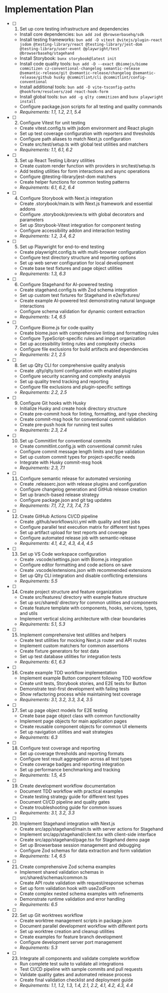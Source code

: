 # Implementation Plan

- [ ] 1. Set up core testing infrastructure and dependencies
  - Install core dependencies: `bun add zod @browserbasehq/sdk`
  - Install testing frameworks: `bun add -D vitest @vitejs/plugin-react jsdom @testing-library/react @testing-library/jest-dom @testing-library/user-event @playwright/test @browserbasehq/stagehand`
  - Install Storybook: `bunx storybook@latest init`
  - Install code quality tools: `bun add -D --exact @biomejs/biome commitizen cz-conventional-changelog semantic-release @semantic-release/git @semantic-release/changelog @semantic-release/github husky @commitlint/cli @commitlint/config-conventional`
  - Install additional tools: `bun add -D vite-tsconfig-paths @hookform/resolvers/zod react-hook-form`
  - Install global tools: `bun add -g qlty commitizen` and `bunx playwright install`
  - Configure package.json scripts for all testing and quality commands
  - _Requirements: 1.1, 1.2, 2.1, 5.4_

- [ ] 2. Configure Vitest for unit testing
  - Create vitest.config.ts with jsdom environment and React plugin
  - Set up test coverage configuration with reporters and thresholds
  - Configure path aliases to match Next.js configuration
  - Create src/test/setup.ts with global test utilities and matchers
  - _Requirements: 1.1, 6.1, 6.2_

- [ ] 3. Set up React Testing Library utilities
  - Create custom render function with providers in src/test/setup.ts
  - Add testing utilities for form interactions and async operations
  - Configure @testing-library/jest-dom matchers
  - Create helper functions for common testing patterns
  - _Requirements: 6.1, 6.2, 6.4_

- [ ] 4. Configure Storybook with Next.js integration
  - Create .storybook/main.ts with Next.js framework and essential addons
  - Configure .storybook/preview.ts with global decorators and parameters
  - Set up Storybook-Vitest integration for component testing
  - Configure accessibility addon and interaction testing
  - _Requirements: 1.2, 3.4, 6.2_

- [ ] 5. Set up Playwright for end-to-end testing
  - Create playwright.config.ts with multi-browser configuration
  - Configure test directory structure and reporting options
  - Set up web server configuration for local development
  - Create base test fixtures and page object utilities
  - _Requirements: 1.3, 6.3_

- [ ] 6. Configure Stagehand for AI-powered testing
  - Create stagehand.config.ts with Zod schema integration
  - Set up custom test fixtures for Stagehand in e2e/fixtures/
  - Create example AI-powered test demonstrating natural language interactions
  - Configure schema validation for dynamic content extraction
  - _Requirements: 1.4, 6.5_

- [ ] 7. Configure Biome.js for code quality
  - Create biome.json with comprehensive linting and formatting rules
  - Configure TypeScript-specific rules and import organization
  - Set up accessibility linting rules and complexity checks
  - Configure file exclusions for build artifacts and dependencies
  - _Requirements: 2.1, 2.5_

- [ ] 8. Set up Qlty CLI for comprehensive quality analysis
  - Create .qlty/qlty.toml configuration with enabled plugins
  - Configure security scanning and complexity analysis
  - Set up quality trend tracking and reporting
  - Configure file exclusions and plugin-specific settings
  - _Requirements: 2.2, 2.5_

- [ ] 9. Configure Git hooks with Husky
  - Initialize Husky and create hook directory structure
  - Create pre-commit hook for linting, formatting, and type checking
  - Create commit-msg hook for conventional commit validation
  - Create pre-push hook for running test suites
  - _Requirements: 2.3, 2.4_

- [ ] 10. Set up Commitlint for conventional commits
  - Create commitlint.config.js with conventional commit rules
  - Configure commit message length limits and type validation
  - Set up custom commit types for project-specific needs
  - Integrate with Husky commit-msg hook
  - _Requirements: 2.3, 7.1_

- [ ] 11. Configure semantic release for automated versioning
  - Create .releaserc.json with release plugins and configuration
  - Configure changelog generation and GitHub release creation
  - Set up branch-based release strategy
  - Configure package.json and git tag updates
  - _Requirements: 7.1, 7.2, 7.3, 7.4, 7.5_

- [ ] 12. Create GitHub Actions CI/CD pipeline
  - Create .github/workflows/ci.yml with quality and test jobs
  - Configure parallel test execution matrix for different test types
  - Set up artifact upload for test reports and coverage
  - Configure automated release job with semantic-release
  - _Requirements: 4.1, 4.2, 4.3, 4.4, 4.5_

- [ ] 13. Set up VS Code workspace configuration
  - Create .vscode/settings.json with Biome.js integration
  - Configure editor formatting and code actions on save
  - Create .vscode/extensions.json with recommended extensions
  - Set up Qlty CLI integration and disable conflicting extensions
  - _Requirements: 5.5_

- [ ] 14. Create project structure and feature organization
  - Create src/features/ directory with example feature structure
  - Set up src/shared/ directory for common utilities and components
  - Create feature template with components, hooks, services, types, and utils
  - Implement vertical slicing architecture with clear boundaries
  - _Requirements: 5.1, 5.3_

- [ ] 15. Implement comprehensive test utilities and helpers
  - Create test utilities for mocking Next.js router and API routes
  - Implement custom matchers for common assertions
  - Create fixture generators for test data
  - Set up test database utilities for integration tests
  - _Requirements: 6.1, 6.3_

- [ ] 16. Create example TDD workflow implementation
  - Implement example Button component following TDD workflow
  - Create unit tests, Storybook stories, and E2E tests for Button
  - Demonstrate test-first development with failing tests
  - Show refactoring process while maintaining test coverage
  - _Requirements: 3.1, 3.2, 3.3, 3.4, 3.5_

- [ ] 17. Set up page object models for E2E testing
  - Create base page object class with common functionality
  - Implement page objects for main application pages
  - Create reusable component objects for common UI elements
  - Set up navigation utilities and wait strategies
  - _Requirements: 6.3_

- [ ] 18. Configure test coverage and reporting
  - Set up coverage thresholds and reporting formats
  - Configure test result aggregation across all test types
  - Create coverage badges and reporting integration
  - Set up performance benchmarking and tracking
  - _Requirements: 1.5, 4.5_

- [ ] 19. Create development workflow documentation
  - Document TDD workflow with practical examples
  - Create testing strategy guide for different test types
  - Document CI/CD pipeline and quality gates
  - Create troubleshooting guide for common issues
  - _Requirements: 3.1, 3.2, 3.3_

- [ ] 20. Implement Stagehand integration with Next.js
  - Create src/app/stagehand/main.ts with server actions for Stagehand
  - Implement src/app/stagehand/client.tsx with client-side interface
  - Create src/app/stagehand/page.tsx for Stagehand demo page
  - Set up Browserbase session management and debugging
  - Configure Zod schemas for data extraction and form validation
  - _Requirements: 1.4, 6.5_

- [ ] 21. Create comprehensive Zod schema examples
  - Implement shared validation schemas in src/shared/schemas/common.ts
  - Create API route validation with request/response schemas
  - Set up form validation hook with useZodForm
  - Create complex nested schema examples with refinements
  - Demonstrate runtime validation and error handling
  - _Requirements: 6.5_

- [ ] 22. Set up Git worktrees workflow
  - Create worktree management scripts in package.json
  - Document parallel development workflow with different ports
  - Set up worktree creation and cleanup utilities
  - Create examples for feature branch development
  - Configure development server port management
  - _Requirements: 5.3_

- [ ] 23. Integrate all components and validate complete workflow
  - Run complete test suite to validate all integrations
  - Test CI/CD pipeline with sample commits and pull requests
  - Validate quality gates and automated release process
  - Create final validation checklist and deployment guide
  - _Requirements: 1.1, 1.2, 1.3, 1.4, 2.1, 2.2, 4.1, 4.2, 4.3, 4.4_
